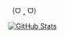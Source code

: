 （ᗜ ‸ ᗜ）

[![GitHub Stats](https://github-readme-stats.vercel.app/api?username=WhaleFallOf52Hz&count_private=true&show_icons=true&line_height=20&theme=catppuccin_latte)](https://github.com/anuraghazra/github-readme-stats)

